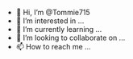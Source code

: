 - 👋 Hi, I’m @Tommie715
- 👀 I’m interested in ...
- 🌱 I’m currently learning ...
- 💞️ I’m looking to collaborate on ...
- 📫 How to reach me ...

<!---
Hi, I’m @Tommie715. I am currently learning new things to build and develop my skills.
